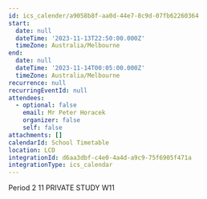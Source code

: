 ```yaml
---
id: ics_calender/a9058b8f-aa0d-44e7-8c9d-07fb62260364
start:
  date: null
  dateTime: '2023-11-13T22:50:00.000Z'
  timeZone: Australia/Melbourne
end:
  date: null
  dateTime: '2023-11-14T00:05:00.000Z'
  timeZone: Australia/Melbourne
recurrence: null
recurringEventId: null
attendees:
  - optional: false
    email: Mr Peter Horacek
    organizer: false
    self: false
attachments: []
calendarId: School Timetable
location: LCD
integrationId: d6aa3dbf-c4e0-4a4d-a9c9-75f6905f471a
integrationType: ics_calendar
---
```

Period 2
11 PRIVATE STUDY W11